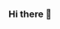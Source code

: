 ### Hi there 👋

<!--
**Yashwanth-S-K/Yashwanth-S-K** is a ✨ _special_ ✨ repository because its `README.md` (this file) appears on your GitHub profile.

Here are some ideas to get you started:
<p>
  <img src="https://api.vaunt.dev/v1/github/entities/{Yashwanth-S-K}/achievements?format=svg&limit=3" width="350" />
</p>


- 🔭 I’m currently working on ...
- 🌱 I’m currently learning ...
- 👯 I’m looking to collaborate on ...
- 🤔 I’m looking for help with ...
- 💬 Ask me about ...
- 📫 How to reach me: ...
- 😄 Pronouns: ...
- ⚡ Fun fact: ...
-->
